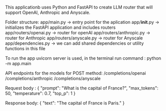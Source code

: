 This applicationb uses Python and FastAPI to create LLM router that will support OpenAI, Anthropic and Anyscale.

Folder structure:
app/main.py -> entry point for the aplication
app/__init__.py -> initializes the FastAPI application and includes routers
app/routers/openai.py -> router for openAI
app/routers/anthropic.py -> router for Anthropic
app/routers/anyscale.py -> router for Anyscale
app/dependencies.py -> we can add shared dependencies or utility functions in this file

To run the app uvicorn server is used, in the terminal run command : python -m app.main

API endpoints for the models for POST method:
/completions/openai
/completions/anthropic
/completions/anyscale

Request body :
{
 "prompt": "What is the capital of France?",
 "max_tokens": 50,
 "temperature": 0.7,
 "top_p": 1
}

Response body:
{
 "text": "The capital of France is Paris."
}
